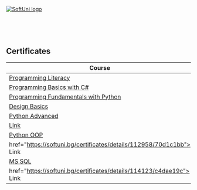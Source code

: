 <a href="https://softuni.bg/trainings/courses" rel="Courses">  ![SoftUni logo][logo] <a/>

[logo]: http://innovationstarterbox.bg/wp-content/uploads/2016/05/Softuni_logo_trasparent.png "Logo Title Text 2"

<br/>
<br/>
<br/>

<h2> Certificates </h2>

|**Course**|**Link**| 
|---|---|
|<a href="https://softuni.bg/trainings/2996/computer-literacy-may-2020" > Programming Literacy </a>   | <a href="https://softuni.bg/certificates/details/83142/cb9709ad"> Link</a> |  
|<a href="https://softuni.bg/trainings/2961/programming-basics-with-c-sharp-may-2020" > Programming Basics with C# </a>   | <a href="https://softuni.bg/certificates/details/82639/8dd5a32f"> Link</a> |  
|<a href="https://softuni.bg/trainings/2603/python-fundamentals-january-2020" > Programming Fundamentals with Python </a>   | <a href="https://softuni.bg/certificates/details/93853/10503cf1"> Link</a> |  
|<a href="https://creative.softuni.bg/trainings/1199/design-basics-november-2020" > Design Basics </a>   | <a href="https://creative.softuni.bg/certificates/details/9728/361bc933"> Link</a> |  
|<a href="https://softuni.bg/trainings/3349/python-advanced-may-2021" > Python Advanced </a>
| <a href="https://softuni.bg/certificates/details/112376/7569a048"> Link</a> |   
|<a href="https://softuni.bg/trainings/3350/python-oop-june-2021" > Python OOP </a> | <a    
  href="https://softuni.bg/certificates/details/112958/70d1c1bb"> Link</a> |  
|<a href="https://softuni.bg/trainings/3531/ms-sql-september-2021" > MS SQL </a>   | <a
  href="https://softuni.bg/certificates/details/114123/c4dae19c"> Link</a> |
